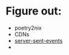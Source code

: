 # Figure out:
- poetry2nix
- CDNs
- [server-sent-events](jhttps://htmx.org/extensions/server-sent-events/)
- 
